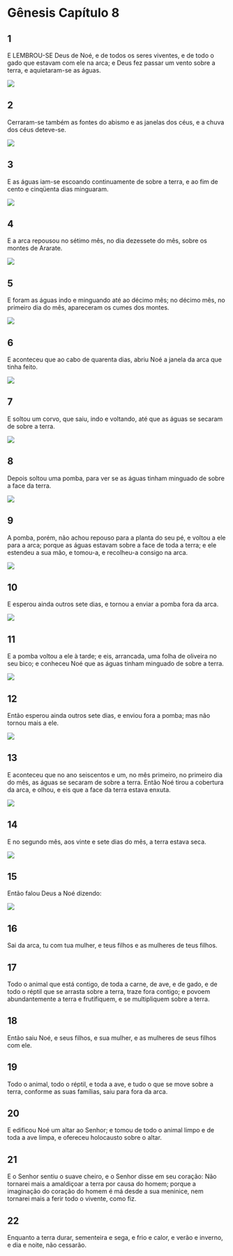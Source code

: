 # Gênesis Capítulo 8

## 1
E LEMBROU-SE Deus de Noé, e de todos os seres viventes, e de todo o gado que estavam com ele na arca; e Deus fez passar um vento sobre a terra, e aquietaram-se as águas.

![](../.img/Gn/08/1-0.jpg)

## 2
Cerraram-se também as fontes do abismo e as janelas dos céus, e a chuva dos céus deteve-se.

![](../.img/Gn/08/2-0.jpg)

## 3
E as águas iam-se escoando continuamente de sobre a terra, e ao fim de cento e cinqüenta dias minguaram.

![](../.img/Gn/08/3-0.jpg)

## 4
E a arca repousou no sétimo mês, no dia dezessete do mês, sobre os montes de Ararate.

![](../.img/Gn/08/4-0.jpg)

## 5
E foram as águas indo e minguando até ao décimo mês; no décimo mês, no primeiro dia do mês, apareceram os cumes dos montes.

![](../.img/Gn/08/5-0.jpg)

## 6
E aconteceu que ao cabo de quarenta dias, abriu Noé a janela da arca que tinha feito.

![](../.img/Gn/08/6-0.jpg)

## 7
E soltou um corvo, que saiu, indo e voltando, até que as águas se secaram de sobre a terra.

![](../.img/Gn/08/7-0.jpg)

## 8
Depois soltou uma pomba, para ver se as águas tinham minguado de sobre a face da terra.

![](../.img/Gn/08/8-0.jpg)

## 9
A pomba, porém, não achou repouso para a planta do seu pé, e voltou a ele para a arca; porque as águas estavam sobre a face de toda a terra; e ele estendeu a sua mão, e tomou-a, e recolheu-a consigo na arca.

![](../.img/Gn/08/9-0.jpg)

## 10
E esperou ainda outros sete dias, e tornou a enviar a pomba fora da arca.

![](../.img/Gn/08/10-0.jpg)

## 11
E a pomba voltou a ele à tarde; e eis, arrancada, uma folha de oliveira no seu bico; e conheceu Noé que as águas tinham minguado de sobre a terra.

![](../.img/Gn/08/11-0.jpg)

## 12
Então esperou ainda outros sete dias, e enviou fora a pomba; mas não tornou mais a ele.

![](../.img/Gn/08/12-0.jpg)

## 13
E aconteceu que no ano seiscentos e um, no mês primeiro, no primeiro dia do mês, as águas se secaram de sobre a terra. Então Noé tirou a cobertura da arca, e olhou, e eis que a face da terra estava enxuta.

![](../.img/Gn/08/13-0.jpg)

## 14
E no segundo mês, aos vinte e sete dias do mês, a terra estava seca.

![](../.img/Gn/08/14-0.jpg)

## 15
Então falou Deus a Noé dizendo:

![](../.img/Gn/08/15-0.jpg)

## 16
Sai da arca, tu com tua mulher, e teus filhos e as mulheres de teus filhos.

## 17
Todo o animal que está contigo, de toda a carne, de ave, e de gado, e de todo o réptil que se arrasta sobre a terra, traze fora contigo; e povoem abundantemente a terra e frutifiquem, e se multipliquem sobre a terra.

## 18
Então saiu Noé, e seus filhos, e sua mulher, e as mulheres de seus filhos com ele.

## 19
Todo o animal, todo o réptil, e toda a ave, e tudo o que se move sobre a terra, conforme as suas famílias, saiu para fora da arca.

## 20
E edificou Noé um altar ao Senhor; e tomou de todo o animal limpo e de toda a ave limpa, e ofereceu holocausto sobre o altar.

## 21
E o Senhor sentiu o suave cheiro, e o Senhor disse em seu coração: Não tornarei mais a amaldiçoar a terra por causa do homem; porque a imaginação do coração do homem é má desde a sua meninice, nem tornarei mais a ferir todo o vivente, como fiz.

## 22
Enquanto a terra durar, sementeira e sega, e frio e calor, e verão e inverno, e dia e noite, não cessarão.

